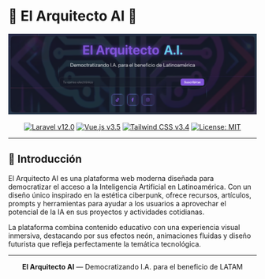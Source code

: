 # 🤖 El Arquitecto AI 🧠

<p align="center">
  <img src="public/img/elarquitectoai-hero.png" width="600" alt="elarquitecto.ai">
</p>
<p align="center">
  <a href="https://laravel.com/docs/12.x"><img src="https://img.shields.io/badge/Laravel-v12.0-FF2D20?style=flat-square&logo=laravel" alt="Laravel v12.0"></a>
  <a href="https://vuejs.org/"><img src="https://img.shields.io/badge/Vue.js-v3.5-4FC08D?style=flat-square&logo=vue.js" alt="Vue.js v3.5"></a>
  <a href="https://tailwindcss.com/"><img src="https://img.shields.io/badge/Tailwind_CSS-v3.4-38B2AC?style=flat-square&logo=tailwind-css" alt="Tailwind CSS v3.4"></a>
  <a href="https://github.com/yourusername/ElArquitectoAI/blob/master/LICENSE"><img src="https://img.shields.io/badge/License-MIT-blue.svg?style=flat-square" alt="License: MIT"></a>
</p>

----

## 🚀 Introducción
El Arquitecto AI es una plataforma web moderna diseñada para democratizar el acceso a la Inteligencia Artificial en Latinoamérica. Con un diseño único inspirado en la estética ciberpunk, ofrece recursos, artículos, prompts y herramientas para ayudar a los usuarios a aprovechar el potencial de la IA en sus proyectos y actividades cotidianas.

La plataforma combina contenido educativo con una experiencia visual inmersiva, destacando por sus efectos neón, animaciones fluidas y diseño futurista que refleja perfectamente la temática tecnológica.

----

<p align="center">
  <strong>El Arquitecto AI</strong> — Democratizando I.A. para el beneficio de LATAM
</p>